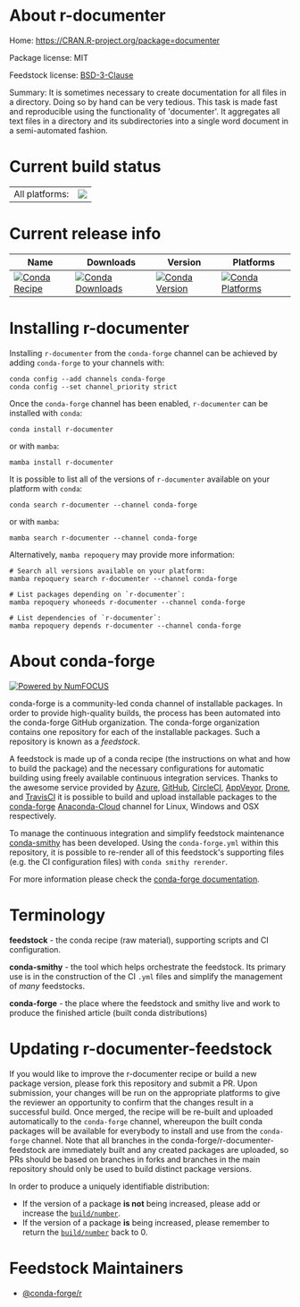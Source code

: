 About r-documenter
==================

Home: https://CRAN.R-project.org/package=documenter

Package license: MIT

Feedstock license: [BSD-3-Clause](https://github.com/conda-forge/r-documenter-feedstock/blob/main/LICENSE.txt)

Summary: It is sometimes necessary to create documentation for all files in a directory. Doing so by hand can be very tedious. This task is made fast and reproducible using the functionality of 'documenter'. It aggregates all text files in a directory and its subdirectories into a single word document in a semi-automated fashion.

Current build status
====================


<table><tr><td>All platforms:</td>
    <td>
      <a href="https://dev.azure.com/conda-forge/feedstock-builds/_build/latest?definitionId=16462&branchName=main">
        <img src="https://dev.azure.com/conda-forge/feedstock-builds/_apis/build/status/r-documenter-feedstock?branchName=main">
      </a>
    </td>
  </tr>
</table>

Current release info
====================

| Name | Downloads | Version | Platforms |
| --- | --- | --- | --- |
| [![Conda Recipe](https://img.shields.io/badge/recipe-r--documenter-green.svg)](https://anaconda.org/conda-forge/r-documenter) | [![Conda Downloads](https://img.shields.io/conda/dn/conda-forge/r-documenter.svg)](https://anaconda.org/conda-forge/r-documenter) | [![Conda Version](https://img.shields.io/conda/vn/conda-forge/r-documenter.svg)](https://anaconda.org/conda-forge/r-documenter) | [![Conda Platforms](https://img.shields.io/conda/pn/conda-forge/r-documenter.svg)](https://anaconda.org/conda-forge/r-documenter) |

Installing r-documenter
=======================

Installing `r-documenter` from the `conda-forge` channel can be achieved by adding `conda-forge` to your channels with:

```
conda config --add channels conda-forge
conda config --set channel_priority strict
```

Once the `conda-forge` channel has been enabled, `r-documenter` can be installed with `conda`:

```
conda install r-documenter
```

or with `mamba`:

```
mamba install r-documenter
```

It is possible to list all of the versions of `r-documenter` available on your platform with `conda`:

```
conda search r-documenter --channel conda-forge
```

or with `mamba`:

```
mamba search r-documenter --channel conda-forge
```

Alternatively, `mamba repoquery` may provide more information:

```
# Search all versions available on your platform:
mamba repoquery search r-documenter --channel conda-forge

# List packages depending on `r-documenter`:
mamba repoquery whoneeds r-documenter --channel conda-forge

# List dependencies of `r-documenter`:
mamba repoquery depends r-documenter --channel conda-forge
```


About conda-forge
=================

[![Powered by
NumFOCUS](https://img.shields.io/badge/powered%20by-NumFOCUS-orange.svg?style=flat&colorA=E1523D&colorB=007D8A)](https://numfocus.org)

conda-forge is a community-led conda channel of installable packages.
In order to provide high-quality builds, the process has been automated into the
conda-forge GitHub organization. The conda-forge organization contains one repository
for each of the installable packages. Such a repository is known as a *feedstock*.

A feedstock is made up of a conda recipe (the instructions on what and how to build
the package) and the necessary configurations for automatic building using freely
available continuous integration services. Thanks to the awesome service provided by
[Azure](https://azure.microsoft.com/en-us/services/devops/), [GitHub](https://github.com/),
[CircleCI](https://circleci.com/), [AppVeyor](https://www.appveyor.com/),
[Drone](https://cloud.drone.io/welcome), and [TravisCI](https://travis-ci.com/)
it is possible to build and upload installable packages to the
[conda-forge](https://anaconda.org/conda-forge) [Anaconda-Cloud](https://anaconda.org/)
channel for Linux, Windows and OSX respectively.

To manage the continuous integration and simplify feedstock maintenance
[conda-smithy](https://github.com/conda-forge/conda-smithy) has been developed.
Using the ``conda-forge.yml`` within this repository, it is possible to re-render all of
this feedstock's supporting files (e.g. the CI configuration files) with ``conda smithy rerender``.

For more information please check the [conda-forge documentation](https://conda-forge.org/docs/).

Terminology
===========

**feedstock** - the conda recipe (raw material), supporting scripts and CI configuration.

**conda-smithy** - the tool which helps orchestrate the feedstock.
                   Its primary use is in the construction of the CI ``.yml`` files
                   and simplify the management of *many* feedstocks.

**conda-forge** - the place where the feedstock and smithy live and work to
                  produce the finished article (built conda distributions)


Updating r-documenter-feedstock
===============================

If you would like to improve the r-documenter recipe or build a new
package version, please fork this repository and submit a PR. Upon submission,
your changes will be run on the appropriate platforms to give the reviewer an
opportunity to confirm that the changes result in a successful build. Once
merged, the recipe will be re-built and uploaded automatically to the
`conda-forge` channel, whereupon the built conda packages will be available for
everybody to install and use from the `conda-forge` channel.
Note that all branches in the conda-forge/r-documenter-feedstock are
immediately built and any created packages are uploaded, so PRs should be based
on branches in forks and branches in the main repository should only be used to
build distinct package versions.

In order to produce a uniquely identifiable distribution:
 * If the version of a package **is not** being increased, please add or increase
   the [``build/number``](https://docs.conda.io/projects/conda-build/en/latest/resources/define-metadata.html#build-number-and-string).
 * If the version of a package **is** being increased, please remember to return
   the [``build/number``](https://docs.conda.io/projects/conda-build/en/latest/resources/define-metadata.html#build-number-and-string)
   back to 0.

Feedstock Maintainers
=====================

* [@conda-forge/r](https://github.com/conda-forge/r/)

